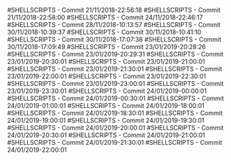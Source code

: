 #SHELLSCRIPTS - Commit 21/11/2018-22:56:18
#SHELLSCRIPTS - Commit 21/11/2018-22:58:00
#SHELLSCRIPTS - Commit 24/11/2018-22:46:17
#SHELLSCRIPTS - Commit 28/11/2018-10:13:57
#SHELLSCRIPTS - Commit 30/11/2018-10:39:37
#SHELLSCRIPTS - Commit 30/11/2018-10:41:10
#SHELLSCRIPTS - Commit 30/11/2018-17:07:38
#SHELLSCRIPTS - Commit 30/11/2018-17:09:49
#SHELLSCRIPTS - Commit 23/01/2019-20:28:26
#SHELLSCRIPTS - Commit 23/01/2019-20:29:31
#SHELLSCRIPTS - Commit 23/01/2019-20:30:01
#SHELLSCRIPTS - Commit 23/01/2019-21:00:01
#SHELLSCRIPTS - Commit 23/01/2019-21:30:01
#SHELLSCRIPTS - Commit 23/01/2019-22:00:01
#SHELLSCRIPTS - Commit 23/01/2019-22:30:01
#SHELLSCRIPTS - Commit 23/01/2019-23:00:01
#SHELLSCRIPTS - Commit 23/01/2019-23:30:01
#SHELLSCRIPTS - Commit 24/01/2019-00:00:01
#SHELLSCRIPTS - Commit 24/01/2019-00:30:01
#SHELLSCRIPTS - Commit 24/01/2019-01:00:01
#SHELLSCRIPTS - Commit 24/01/2019-18:00:01
#SHELLSCRIPTS - Commit 24/01/2019-18:30:01
#SHELLSCRIPTS - Commit 24/01/2019-19:00:01
#SHELLSCRIPTS - Commit 24/01/2019-19:30:01
#SHELLSCRIPTS - Commit 24/01/2019-20:00:01
#SHELLSCRIPTS - Commit 24/01/2019-20:30:01
#SHELLSCRIPTS - Commit 24/01/2019-21:00:01
#SHELLSCRIPTS - Commit 24/01/2019-21:30:01
#SHELLSCRIPTS - Commit 24/01/2019-22:00:01
